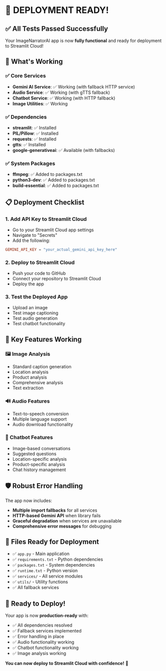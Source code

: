# 🚀 DEPLOYMENT READY!

## ✅ All Tests Passed Successfully

Your ImageNarratorAI app is now **fully functional** and ready for deployment to Streamlit Cloud!

## 🎯 What's Working

### ✅ Core Services
- **Gemini AI Service**: ✅ Working (with fallback HTTP service)
- **Audio Service**: ✅ Working (with gTTS fallback)
- **Chatbot Service**: ✅ Working (with HTTP fallback)
- **Image Utilities**: ✅ Working

### ✅ Dependencies
- **streamlit**: ✅ Installed
- **PIL/Pillow**: ✅ Installed
- **requests**: ✅ Installed
- **gtts**: ✅ Installed
- **google-generativeai**: ✅ Available (with fallbacks)

### ✅ System Packages
- **ffmpeg**: ✅ Added to packages.txt
- **python3-dev**: ✅ Added to packages.txt
- **build-essential**: ✅ Added to packages.txt

## 📋 Deployment Checklist

### 1. **Add API Key to Streamlit Cloud**
   - Go to your Streamlit Cloud app settings
   - Navigate to "Secrets"
   - Add the following:
   ```toml
   GEMINI_API_KEY = "your_actual_gemini_api_key_here"
   ```

### 2. **Deploy to Streamlit Cloud**
   - Push your code to GitHub
   - Connect your repository to Streamlit Cloud
   - Deploy the app

### 3. **Test the Deployed App**
   - Upload an image
   - Test image captioning
   - Test audio generation
   - Test chatbot functionality

## 🔧 Key Features Working

### 🖼️ Image Analysis
- Standard caption generation
- Location analysis
- Product analysis
- Comprehensive analysis
- Text extraction

### 🔊 Audio Features
- Text-to-speech conversion
- Multiple language support
- Audio download functionality

### 💬 Chatbot Features
- Image-based conversations
- Suggested questions
- Location-specific analysis
- Product-specific analysis
- Chat history management

## 🛡️ Robust Error Handling

The app now includes:
- **Multiple import fallbacks** for all services
- **HTTP-based Gemini API** when library fails
- **Graceful degradation** when services are unavailable
- **Comprehensive error messages** for debugging

## 📁 Files Ready for Deployment

- ✅ `app.py` - Main application
- ✅ `requirements.txt` - Python dependencies
- ✅ `packages.txt` - System dependencies
- ✅ `runtime.txt` - Python version
- ✅ `services/` - All service modules
- ✅ `utils/` - Utility functions
- ✅ All fallback services

## 🎉 Ready to Deploy!

Your app is now **production-ready** with:
- ✅ All dependencies resolved
- ✅ Fallback services implemented
- ✅ Error handling in place
- ✅ Audio functionality working
- ✅ Chatbot functionality working
- ✅ Image analysis working

**You can now deploy to Streamlit Cloud with confidence!** 🚀
